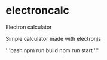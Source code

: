 # electroncalc
Electron calculator

Simple calculator made with electronjs

'''bash
npm run build
npm run start
'''
